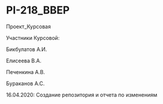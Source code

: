 # PI-218_BBEP
Проект_Курсовая

Участники Курсовой:

Бикбулатов А.И.

Елисеева В.А.

Печенкина А.В.

Бураканов А.С.

16.04.2020: Создание репозитория и отчета по изменениям
